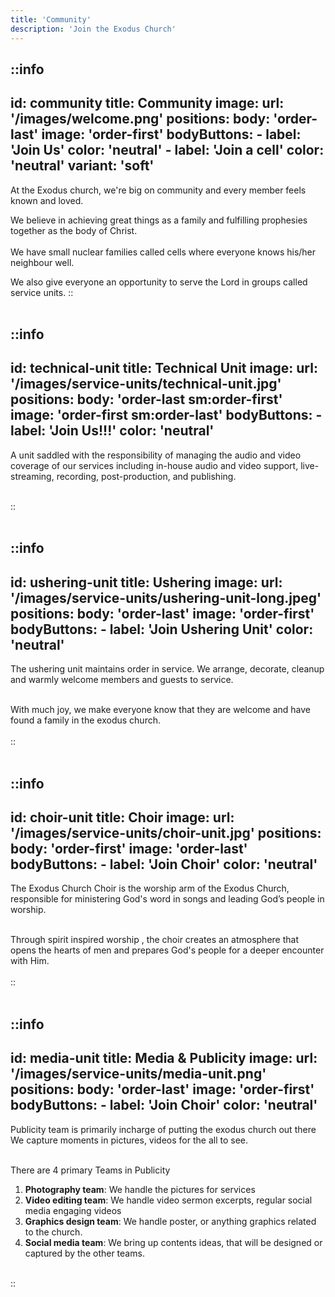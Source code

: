 ```yaml
---
title: 'Community'
description: 'Join the Exodus Church'
---
```


::info
---
id: community
title: Community
image:
    url: '/images/welcome.png'
positions:
    body: 'order-last'
    image: 'order-first'
bodyButtons:
    - label: 'Join Us'
      color: 'neutral'
    - label: 'Join a cell'
      color: 'neutral'
      variant: 'soft'
---
At the Exodus church, we're big on community and every member feels known and loved.

We believe in achieving great things as a family and fulfilling prophesies together as the
body of Christ.
<br />
<br />
We have small nuclear families called cells where everyone knows his/her neighbour well.

We also give everyone an opportunity to serve the Lord in groups called service units.
::
<br />
<br />

<!-- <h2 class="text-3xl">Service Units</h2> -->

::info
---
id: technical-unit
title: Technical Unit
image:
    url: '/images/service-units/technical-unit.jpg'
positions:
    body: 'order-last sm:order-first'
    image: 'order-first sm:order-last'
bodyButtons:
    - label: 'Join Us!!!'
      color: 'neutral'
---
A unit saddled with the responsibility of managing the audio and video
coverage of our services including in-house audio and video support,
live-streaming, recording, post-production, and publishing.

<br />
::
<br />
<br />

::info
---
id: ushering-unit
title: Ushering
image:
    url: '/images/service-units/ushering-unit-long.jpeg'
positions:
    body: 'order-last'
    image: 'order-first'
bodyButtons:
    - label: 'Join Ushering Unit'
      color: 'neutral'
---
The ushering unit maintains order in service.
We arrange, decorate, cleanup and warmly welcome members and guests to service.

<br />
With much joy, we make everyone know that they are welcome and have found a family in
the exodus church.
<br />
<br />
::
<br />
<br />

::info
---
id: choir-unit
title: Choir
image:
    url: '/images/service-units/choir-unit.jpg'
positions:
    body: 'order-first'
    image: 'order-last'
bodyButtons:
    - label: 'Join Choir'
      color: 'neutral'
---
The Exodus Church Choir is the worship arm of the Exodus Church,
responsible for ministering God's word in songs and leading God’s
people in worship.

<br />
Through spirit inspired worship , the choir creates an atmosphere that
opens the  hearts of men and prepares God's people for a deeper
encounter with Him.
<br />
<br />
::
<br />
<br />

::info
---
id: media-unit
title: Media & Publicity
image:
    url: '/images/service-units/media-unit.png'
positions:
    body: 'order-last'
    image: 'order-first'
bodyButtons:
    - label: 'Join Choir'
      color: 'neutral'
---
Publicity team is primarily incharge of putting the exodus church out there 
We capture moments in pictures, videos for the all to see.

<br />
There are 4 primary Teams in Publicity

1. **Photography team**: We handle the pictures for services
2. **Video editing team**: We handle video sermon excerpts, regular social media engaging videos
3. **Graphics design team**: We handle poster, or anything graphics related to the church.
4. **Social media team**: We bring up contents ideas, that will be designed or captured by the other teams.

<br />
::


